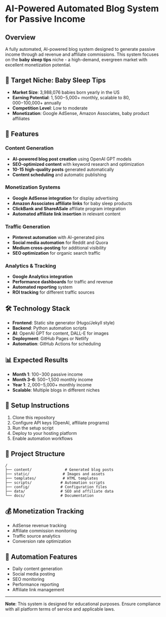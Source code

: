 # AI-Powered Automated Blog System for Passive Income

## Overview
A fully automated, AI-powered blog system designed to generate passive income through ad revenue and affiliate commissions. This system focuses on the **baby sleep tips** niche - a high-demand, evergreen market with excellent monetization potential.

## 🎯 Target Niche: Baby Sleep Tips
- **Market Size**: 3,988,076 babies born yearly in the US
- **Earning Potential**: $1,500-$5,000+ monthly, scalable to $80,000-$100,000+ annually
- **Competition Level**: Low to moderate
- **Monetization**: Google AdSense, Amazon Associates, baby product affiliates

## 🚀 Features

### Content Generation
- **AI-powered blog post creation** using OpenAI GPT models
- **SEO-optimized content** with keyword research and optimization
- **10-15 high-quality posts** generated automatically
- **Content scheduling** and automatic publishing

### Monetization Systems
- **Google AdSense integration** for display advertising
- **Amazon Associates affiliate links** for baby sleep products
- **ClickBank and ShareASale** affiliate program integration
- **Automated affiliate link insertion** in relevant content

### Traffic Generation
- **Pinterest automation** with AI-generated pins
- **Social media automation** for Reddit and Quora
- **Medium cross-posting** for additional visibility
- **SEO optimization** for organic search traffic

### Analytics & Tracking
- **Google Analytics integration**
- **Performance dashboards** for traffic and revenue
- **Automated reporting** system
- **ROI tracking** for different traffic sources

## 🛠 Technology Stack
- **Frontend**: Static site generator (Hugo/Jekyll style)
- **Backend**: Python automation scripts
- **AI**: OpenAI GPT for content, DALL-E for images
- **Deployment**: GitHub Pages or Netlify
- **Automation**: GitHub Actions for scheduling

## 📊 Expected Results
- **Month 1**: $100-$300 passive income
- **Month 3-6**: $500-$1,500 monthly income
- **Year 1**: $2,000-$5,000+ monthly income
- **Scalable**: Multiple blogs in different niches

## 🔧 Setup Instructions
1. Clone this repository
2. Configure API keys (OpenAI, affiliate programs)
3. Run the setup script
4. Deploy to your hosting platform
5. Enable automation workflows

## 📁 Project Structure
```
/
├── content/               # Generated blog posts
├── static/               # Images and assets
├── templates/            # HTML templates
├── scripts/             # Automation scripts
├── config/              # Configuration files
├── data/                # SEO and affiliate data
└── docs/                # Documentation
```

## 💰 Monetization Tracking
- AdSense revenue tracking
- Affiliate commission monitoring
- Traffic source analytics
- Conversion rate optimization

## 🤖 Automation Features
- Daily content generation
- Social media posting
- SEO monitoring
- Performance reporting
- Affiliate link management

---

**Note**: This system is designed for educational purposes. Ensure compliance with all platform terms of service and applicable laws.